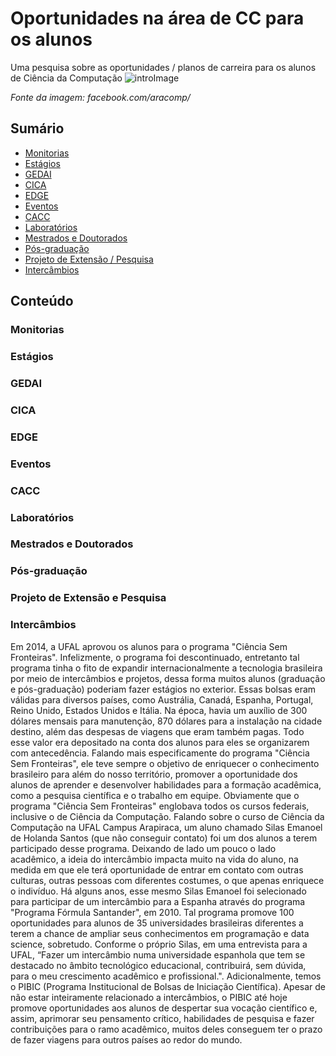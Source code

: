 # Oportunidades na área de CC para os alunos
Uma pesquisa sobre as oportunidades / planos de carreira para os alunos de Ciência da Computação
![introImage](https://scontent.fmcz1-1.fna.fbcdn.net/v/t31.18172-8/1009119_647771418585599_1290761362_o.jpg?_nc_cat=107&ccb=1-5&_nc_sid=973b4a&_nc_ohc=6VSA3pA6dkYAX8Azryu&_nc_ht=scontent.fmcz1-1.fna&oh=c3a46fd48fe79a28f81403ccadb50f84&oe=61C7FB6D)

*Fonte da imagem: facebook.com/aracomp/*

## Sumário
  - [Monitorias](#monitorias)
  - [Estágios](#estágios)
  - [GEDAI](#gedai)
  - [CICA](#cica)
  - [EDGE](#edge)
  - [Eventos](#eventos)
  - [CACC](#cacc)
  - [Laboratórios](#laboratórios)
  - [Mestrados e Doutorados](#mestrados-e-doutorados)
  - [Pós-graduação](#pós-graduação)
  - [Projeto de Extensão / Pesquisa](#projeto-de-extensão-e-pesquisa)
  - [Intercâmbios](#intercâmbios)

## Conteúdo
### Monitorias
### Estágios
### GEDAI
### CICA
### EDGE
### Eventos
### CACC
### Laboratórios
### Mestrados e Doutorados
### Pós-graduação
### Projeto de Extensão e Pesquisa
### Intercâmbios
Em 2014, a UFAL aprovou os alunos para o programa "Ciência Sem Fronteiras". Infelizmente, o programa foi descontinuado, entretanto tal programa tinha o fito de expandir internacionalmente a tecnologia brasileira por meio de intercâmbios e projetos, dessa forma muitos alunos (graduação e pós-graduação) poderiam fazer estágios no exterior. Essas bolsas eram válidas para diversos países, como Austrália, Canadá, Espanha, Portugal, Reino Unido, Estados Unidos e Itália. Na época, havia um auxílio de 300 dólares mensais para manutenção, 870 dólares para a instalação na cidade destino, além das despesas de viagens que eram também pagas. Todo esse valor era depositado na conta dos alunos para eles se organizarem com antecedência. Falando mais especificamente do programa "Ciência Sem Fronteiras", ele teve sempre o objetivo de enriquecer o conhecimento brasileiro para além do nosso território, promover a oportunidade dos alunos de aprender e desenvolver habilidades para a formação acadêmica, como a pesquisa científica e o trabalho em equipe. Obviamente que o programa "Ciência Sem Fronteiras" englobava todos os cursos federais, inclusive o de Ciência da Computação. Falando sobre o curso de Ciência da Computação na UFAL Campus Arapiraca, um aluno chamado Silas Emanoel de Holanda Santos (que não conseguir contato) foi um dos alunos a terem participado desse programa. Deixando de lado um pouco o lado acadêmico, a ideia do intercâmbio impacta muito na vida do aluno, na medida em que ele terá oportunidade de entrar em contato com outras culturas, outras pessoas com diferentes costumes, o que apenas enriquece o indivíduo.
Há alguns anos, esse mesmo Silas Emanoel foi selecionado para participar de um intercâmbio para a Espanha através do programa "Programa Fórmula Santander", em 2010. Tal programa promove 100 oportunidades para alunos de 35 universidades brasileiras diferentes a terem a chance de ampliar seus conhecimentos em programação e data science, sobretudo. Conforme o próprio Silas, em uma entrevista para a UFAL, “Fazer um intercâmbio numa universidade espanhola que tem se destacado no âmbito tecnológico educacional, contribuirá, sem dúvida, para o meu crescimento acadêmico e profissional.".
Adicionalmente, temos o PIBIC (Programa Institucional de Bolsas de Iniciação Científica). Apesar de não estar inteiramente relacionado a intercâmbios, o PIBIC até hoje promove oportunidades aos alunos de despertar sua vocação científico e, assim, aprimorar seu pensamento crítico, habilidades de pesquisa e fazer contribuições para o ramo acadêmico, muitos deles conseguem ter o prazo de fazer viagens para outros países ao redor do mundo.
